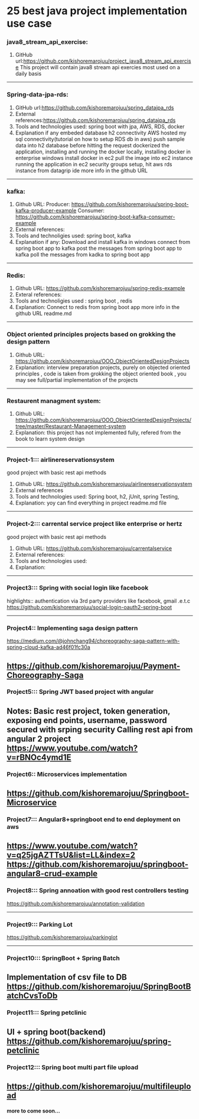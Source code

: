 # 25 best java project implementation use case

### java8_stream_api_exercise:
1. GitHub url:https://github.com/kishoremarojuu/project_java8_stream_api_exercise
This project will contain java8 stream api exercies most used on a daily basis
 ------------------------------------------------------------------------------------------------------------------------
### Spring-data-jpa-rds:
1. GitHub url:https://github.com/kishoremarojuu/spring_datajpa_rds
2. External references:https://github.com/kishoremarojuu/spring_datajpa_rds
3. Tools and technologies used: spring boot with jpa, AWS, RDS, docker
4. Explanation if any
   embeded database h2 connectivity
   AWS hosted my sql connectivity(tutorial on how to setup RDS db in aws)
   push sample data into h2 database before hitting the request
   dockerized the application, installing and running the docker locally, installing docker in enterprise windows
   install docker in ec2
   pull the image into ec2 instance
   running the application in ec2
   security groups setup, hit aws rds instance from datagrip ide
  more info in the github URL
------------------------------------------------------------------------------------------------------------------------
### kafka:
1. Github URL:
  Producer: https://github.com/kishoremarojuu/spring-boot-kafka-producer-example
  Consumer: https://github.com/kishoremarojuu/spring-boot-kafka-consumer-example
2. External references:
3. Tools and technoligies used: spring boot, kafka
4. Explanation if any:
   Download and install kafka in windows
   connect from spring boot app to kafka
   post the messages from spring boot app to kafka
   poll the messages from kadka to spring boot app
------------------------------------------------------------------------------------------------------------------------
### Redis:
1. Github URL: https://github.com/kishoremarojuu/spring-redis-example
2. Exteral references:
3. Tools and technoligies used : spring boot , redis
4. Explanation:
    Connect to redis from spring boot app
    more info in the github URL readme.md
------------------------------------------------------------------------------------------------------------------------
### Object oriented principles projects based on grokking the design pattern
1. Github URL: https://github.com/kishoremarojuu/OOO_ObjectOrientedDesignProjects
4. Explanation: interview preparation projects, purely on objected oriented principles ,
code is taken from grokking the object oriented book , you may see full/partial implementation of the projects
------------------------------------------------------------------------------------------------------------------------

### Restaurent managment system:
1. Github URL: https://github.com/kishoremarojuu/OOO_ObjectOrientedDesignProjects/tree/master/Restaurant-Management-system
2. Explanation: this project has not implemented fully, refered from the book to learn system design

------------------------------------------------------------------------------------------------------------------------
### Project-1::: airlinereservationsystem
good project with basic rest api methods
1. Github URL: https://github.com/kishoremarojuu/airlinereservationsystem
2. External references
3. Tools and technologies used: Spring boot, h2, jUnit, spring Testing,
4. Explanation: yoy can find everything in project readme.md file

------------------------------------------------------------------------------------------------------------------------
### Project-2::: carrental service project like enterprise or hertz
good project with basic rest api methods
1. Github URL: https://github.com/kishoremarojuu/carrentalservice
2. External references:
3. Tools and technologies used:
4. Explanation:
------------------------------------------------------------------------------------------------------------------------
### Project3::: Spring with social login like facebook 
highlights:: authentication via 3rd party providers like facebook, gmail .e.t.c
https://github.com/kishoremarojuu/social-login-oauth2-spring-boot

------------------------------------------------------------------------------------------------------------------------
### Project4:: Implementing saga design pattern
https://medium.com/@johnchang94/choreography-saga-pattern-with-spring-cloud-kafka-ad46f01fc30a

https://github.com/kishoremarojuu/Payment-Choreography-Saga
------------------------------------------------------------------------------------------------------------------------
### Project5::: Spring JWT based project with angular 
Notes: Basic rest project, token generation, exposing end points, username, password secured with srping security 
Calling rest api from angular 2 project
https://www.youtube.com/watch?v=rBNOc4ymd1E 
------------------------------------------------------------------------------------------------------------------------
### Project6:: Microservices implementation
https://github.com/kishoremarojuu/Springboot-Microservice
------------------------------------------------------------------------------------------------------------------------
### Project7::: Angular8+springboot end to end deployment on aws 
https://www.youtube.com/watch?v=q25jgAZTTsU&list=LL&index=2
https://github.com/kishoremarojuu/springboot-angular8-crud-example
------------------------------------------------------------------------------------------------------------------------
### Project8::: Spring annoation with good rest controllers testing 
https://github.com/kishoremarojuu/annotation-validation

------------------------------------------------------------------------------------------------------------------------
### Project9::: Parking Lot
https://github.com/kishoremarojuu/parkinglot

------------------------------------------------------------------------------------------------------------------------
### Project10::: SpringBoot + Spring Batch 
Implementation of csv file to DB
https://github.com/kishoremarojuu/SpringBootBatchCvsToDb
------------------------------------------------------------------------------------------------------------------------

### Project11::: Spring petclinic 
UI + spring boot(backend)
https://github.com/kishoremarojuu/spring-petclinic
------------------------------------------------------------------------------------------------------------------------

### Project12::: Spring boot multi part file upload
https://github.com/kishoremarojuu/multifileupload
------------------------------------------------------------------------------------------------------------------------

#### more to come soon... 
